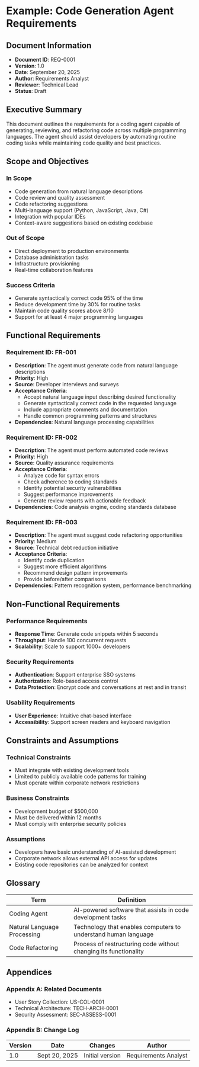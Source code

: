 # Example: Code Generation Agent Requirements

## Document Information
- **Document ID**: REQ-0001
- **Version**: 1.0
- **Date**: September 20, 2025
- **Author**: Requirements Analyst
- **Reviewer**: Technical Lead
- **Status**: Draft

## Executive Summary
This document outlines the requirements for a coding agent capable of generating, reviewing, and refactoring code across multiple programming languages. The agent should assist developers by automating routine coding tasks while maintaining code quality and best practices.

## Scope and Objectives
### In Scope
- Code generation from natural language descriptions
- Code review and quality assessment
- Code refactoring suggestions
- Multi-language support (Python, JavaScript, Java, C#)
- Integration with popular IDEs
- Context-aware suggestions based on existing codebase

### Out of Scope
- Direct deployment to production environments
- Database administration tasks
- Infrastructure provisioning
- Real-time collaboration features

### Success Criteria
- Generate syntactically correct code 95% of the time
- Reduce development time by 30% for routine tasks
- Maintain code quality scores above 8/10
- Support for at least 4 major programming languages

## Functional Requirements
### Requirement ID: FR-001
- **Description**: The agent must generate code from natural language descriptions
- **Priority**: High
- **Source**: Developer interviews and surveys
- **Acceptance Criteria**: 
  - Accept natural language input describing desired functionality
  - Generate syntactically correct code in the requested language
  - Include appropriate comments and documentation
  - Handle common programming patterns and structures
- **Dependencies**: Natural language processing capabilities

### Requirement ID: FR-002
- **Description**: The agent must perform automated code reviews
- **Priority**: High
- **Source**: Quality assurance requirements
- **Acceptance Criteria**: 
  - Analyze code for syntax errors
  - Check adherence to coding standards
  - Identify potential security vulnerabilities
  - Suggest performance improvements
  - Generate review reports with actionable feedback
- **Dependencies**: Code analysis engine, coding standards database

### Requirement ID: FR-003
- **Description**: The agent must suggest code refactoring opportunities
- **Priority**: Medium
- **Source**: Technical debt reduction initiative
- **Acceptance Criteria**: 
  - Identify code duplication
  - Suggest more efficient algorithms
  - Recommend design pattern improvements
  - Provide before/after comparisons
- **Dependencies**: Pattern recognition system, performance benchmarking

## Non-Functional Requirements
### Performance Requirements
- **Response Time**: Generate code snippets within 5 seconds
- **Throughput**: Handle 100 concurrent requests
- **Scalability**: Scale to support 1000+ developers

### Security Requirements
- **Authentication**: Support enterprise SSO systems
- **Authorization**: Role-based access control
- **Data Protection**: Encrypt code and conversations at rest and in transit

### Usability Requirements
- **User Experience**: Intuitive chat-based interface
- **Accessibility**: Support screen readers and keyboard navigation

## Constraints and Assumptions
### Technical Constraints
- Must integrate with existing development tools
- Limited to publicly available code patterns for training
- Must operate within corporate network restrictions

### Business Constraints
- Development budget of $500,000
- Must be delivered within 12 months
- Must comply with enterprise security policies

### Assumptions
- Developers have basic understanding of AI-assisted development
- Corporate network allows external API access for updates
- Existing code repositories can be analyzed for context

## Glossary
| Term | Definition |
|------|------------|
| Coding Agent | AI-powered software that assists in code development tasks |
| Natural Language Processing | Technology that enables computers to understand human language |
| Code Refactoring | Process of restructuring code without changing its functionality |

## Appendices
### Appendix A: Related Documents
- User Story Collection: US-COL-0001
- Technical Architecture: TECH-ARCH-0001
- Security Assessment: SEC-ASSESS-0001

### Appendix B: Change Log
| Version | Date | Changes | Author |
|---------|------|---------|--------|
| 1.0 | Sept 20, 2025 | Initial version | Requirements Analyst |